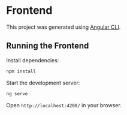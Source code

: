 # Frontend 

This project was generated using [Angular CLI](https://github.com/angular/angular-cli).

## Running the Frontend

Install dependencies:
```sh
npm install
```  

Start the development server:  
```sh
ng serve
```

Open `http://localhost:4200/` in your browser.

